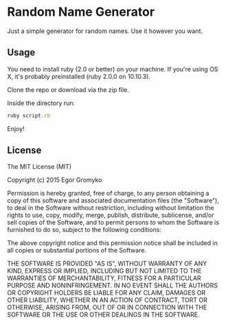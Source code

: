 # Random Name Generator

Just a simple generator for random names.
Use it however you want.

## Usage

You need to install ruby (2.0 or better) on your machine.
If you're using OS X, it's probably preinstalled (ruby 2.0.0 on 10.10.3).

Clone the repo or download via the zip file.

Inside the directory run:

```ruby
ruby script.rb
```

Enjoy!

## License

The MIT License (MIT)

Copyright (c) 2015 Egor Gromyko

Permission is hereby granted, free of charge, to any person obtaining a copy
of this software and associated documentation files (the "Software"), to deal
in the Software without restriction, including without limitation the rights
to use, copy, modify, merge, publish, distribute, sublicense, and/or sell
copies of the Software, and to permit persons to whom the Software is
furnished to do so, subject to the following conditions:

The above copyright notice and this permission notice shall be included in
all copies or substantial portions of the Software.

THE SOFTWARE IS PROVIDED "AS IS", WITHOUT WARRANTY OF ANY KIND, EXPRESS OR
IMPLIED, INCLUDING BUT NOT LIMITED TO THE WARRANTIES OF MERCHANTABILITY,
FITNESS FOR A PARTICULAR PURPOSE AND NONINFRINGEMENT. IN NO EVENT SHALL THE
AUTHORS OR COPYRIGHT HOLDERS BE LIABLE FOR ANY CLAIM, DAMAGES OR OTHER
LIABILITY, WHETHER IN AN ACTION OF CONTRACT, TORT OR OTHERWISE, ARISING FROM,
OUT OF OR IN CONNECTION WITH THE SOFTWARE OR THE USE OR OTHER DEALINGS IN
THE SOFTWARE.
